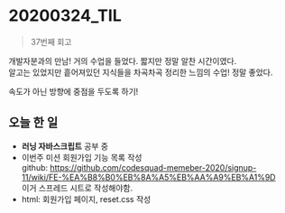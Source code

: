 # 20200324_TIL

> 37번째 회고

개발자분과의 만남! 거의 수업을 들었다. 짧지만 정말 알찬 시간이였다.  
알고는 있었지만 흩어져있던 지식들을 차곡차곡 정리한 느낌의 수업! 정말 좋았다.  


속도가 아닌 방향에 중점을 두도록 하기!  


## 오늘 한 일

- **러닝 자바스크립트** 공부 중   
- 이번주 미션 회원가입 기능 목록 작성  
  github: https://github.com/codesquad-memeber-2020/signup-11/wiki/FE-%EA%B8%B0%EB%8A%A5%EB%AA%A9%EB%A1%9D  
  이거 스프레드 시트로 작성해야함.
- html: 회원가입 페이지, reset.css 작성
  
  
  
